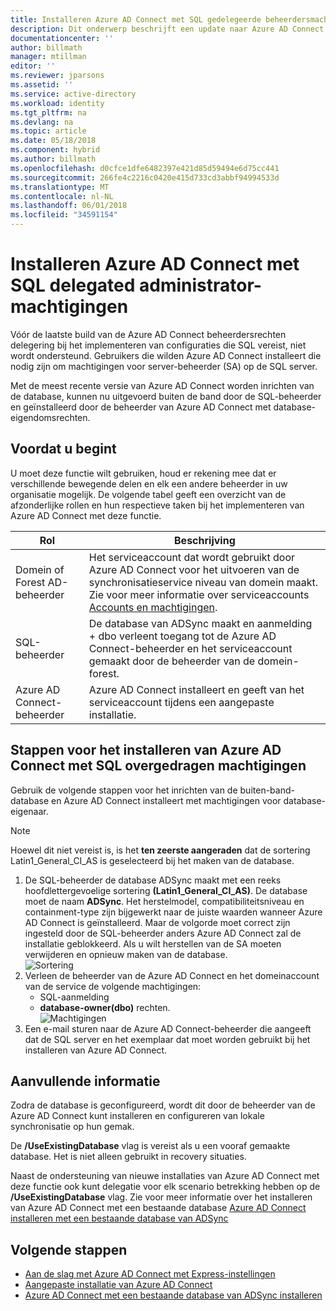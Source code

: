 ```yaml
---
title: Installeren Azure AD Connect met SQL gedelegeerde beheerdersmachtigingen | Microsoft Docs
description: Dit onderwerp beschrijft een update naar Azure AD Connect waarmee de installatie met een account dat alleen SQL dbo-machtigingen heeft.
documentationcenter: ''
author: billmath
manager: mtillman
editor: ''
ms.reviewer: jparsons
ms.assetid: ''
ms.service: active-directory
ms.workload: identity
ms.tgt_pltfrm: na
ms.devlang: na
ms.topic: article
ms.date: 05/18/2018
ms.component: hybrid
ms.author: billmath
ms.openlocfilehash: d0cfce1dfe6482397e421d85d59494e6d75cc441
ms.sourcegitcommit: 266fe4c2216c0420e415d733cd3abbf94994533d
ms.translationtype: MT
ms.contentlocale: nl-NL
ms.lasthandoff: 06/01/2018
ms.locfileid: "34591154"
---
```

# <a name="install-azure-ad-connect-using-sql-delegated-administrator-permissions"></a>Installeren Azure AD Connect met SQL delegated administrator-machtigingen
Vóór de laatste build van de Azure AD Connect beheerdersrechten delegering bij het implementeren van configuraties die SQL vereist, niet wordt ondersteund.  Gebruikers die wilden Azure AD Connect installeert die nodig zijn om machtigingen voor server-beheerder (SA) op de SQL server.

Met de meest recente versie van Azure AD Connect worden inrichten van de database, kunnen nu uitgevoerd buiten de band door de SQL-beheerder en geïnstalleerd door de beheerder van Azure AD Connect met database-eigendomsrechten.

## <a name="before-you-begin"></a>Voordat u begint
U moet deze functie wilt gebruiken, houd er rekening mee dat er verschillende bewegende delen en elk een andere beheerder in uw organisatie mogelijk.  De volgende tabel geeft een overzicht van de afzonderlijke rollen en hun respectieve taken bij het implementeren van Azure AD Connect met deze functie.

|Rol|Beschrijving|
|-----|-----|
|Domein of Forest AD-beheerder|Het serviceaccount dat wordt gebruikt door Azure AD Connect voor het uitvoeren van de synchronisatieservice niveau van domein maakt.  Zie voor meer informatie over serviceaccounts [Accounts en machtigingen](active-directory-aadconnect-accounts-permissions.md).
|SQL-beheerder|De database van ADSync maakt en aanmelding + dbo verleent toegang tot de Azure AD Connect-beheerder en het serviceaccount gemaakt door de beheerder van de domein-forest.|
Azure AD Connect-beheerder|Azure AD Connect installeert en geeft van het serviceaccount tijdens een aangepaste installatie.

## <a name="steps-for-installing-azure-ad-connect-using-sql-delegated-permissions"></a>Stappen voor het installeren van Azure AD Connect met SQL overgedragen machtigingen
Gebruik de volgende stappen voor het inrichten van de buiten-band-database en Azure AD Connect installeert met machtigingen voor database-eigenaar.

>[!NOTE]
>Hoewel dit niet vereist is, is het **ten zeerste aangeraden** dat de sortering Latin1_General_CI_AS is geselecteerd bij het maken van de database.


1.  De SQL-beheerder de database ADSync maakt met een reeks hoofdlettergevoelige sortering **(Latin1_General_CI_AS)**.  De database moet de naam **ADSync**.  Het herstelmodel, compatibiliteitsniveau en containment-type zijn bijgewerkt naar de juiste waarden wanneer Azure AD Connect is geïnstalleerd.  Maar de volgorde moet correct zijn ingesteld door de SQL-beheerder anders Azure AD Connect zal de installatie geblokkeerd.  Als u wilt herstellen van de SA moeten verwijderen en opnieuw maken van de database.</br>
![Sortering](media/active-directory-aadconnect-sql-delegation/sql4.png)
2.  Verleen de beheerder van de Azure AD Connect en het domeinaccount van de service de volgende machtigingen:
    - SQL-aanmelding 
    - **database-owner(dbo)** rechten.  </br>
![Machtigingen](media/active-directory-aadconnect-sql-delegation/sql3.png)
3.  Een e-mail sturen naar de Azure AD Connect-beheerder die aangeeft dat de SQL server en het exemplaar dat moet worden gebruikt bij het installeren van Azure AD Connect.

## <a name="additional-information"></a>Aanvullende informatie
Zodra de database is geconfigureerd, wordt dit door de beheerder van de Azure AD Connect kunt installeren en configureren van lokale synchronisatie op hun gemak.  

De **/UseExistingDatabase** vlag is vereist als u een vooraf gemaakte database.  Het is niet alleen gebruikt in recovery situaties.

Naast de ondersteuning van nieuwe installaties van Azure AD Connect met deze functie ook kunt delegatie voor elk scenario betrekking hebben op de **/UseExistingDatabase** vlag.  Zie voor meer informatie over het installeren van Azure AD Connect met een bestaande database [Azure AD Connect installeren met een bestaande database van ADSync](active-directory-aadconnect-existing-database.md)


## <a name="next-steps"></a>Volgende stappen
- [Aan de slag met Azure AD Connect met Express-instellingen](active-directory-aadconnect-get-started-express.md)
- [Aangepaste installatie van Azure AD Connect](active-directory-aadconnect-get-started-custom.md)
- [Azure AD Connect met een bestaande database van ADSync installeren](active-directory-aadconnect-existing-database.md)  
